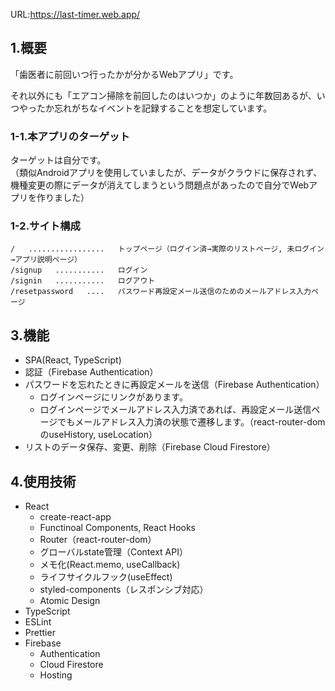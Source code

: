 URL:https://last-timer.web.app/

## 1.概要
「歯医者に前回いつ行ったかが分かるWebアプリ」です。  

それ以外にも「エアコン掃除を前回したのはいつか」のように年数回あるが、いつやったか忘れがちなイベントを記録することを想定しています。

### 1-1.本アプリのターゲット
ターゲットは自分です。  
（類似Androidアプリを使用していましたが、データがクラウドに保存されず、機種変更の際にデータが消えてしまうという問題点があったので自分でWebアプリを作りました）

### 1-2.サイト構成
```
/   .................   トップページ（ログイン済→実際のリストページ, 未ログイン→アプリ説明ページ）
/signup   ...........   ログイン
/signin   ...........   ログアウト
/resetpassword   ....   パスワード再設定メール送信のためのメールアドレス入力ページ
```

## 3.機能
* SPA(React, TypeScript)
* 認証（Firebase Authentication）
* パスワードを忘れたときに再設定メールを送信（Firebase Authentication）
  * ログインページにリンクがあります。 
  * ログインページでメールアドレス入力済であれば、再設定メール送信ページでもメールアドレス入力済の状態で遷移します。（react-router-domのuseHistory, useLocation）
* リストのデータ保存、変更、削除（Firebase Cloud Firestore）

## 4.使用技術
* React
  * create-react-app
  * Functinoal Components, React Hooks
  * Router（react-router-dom）
  * グローバルstate管理（Context API）
  * メモ化(React.memo, useCallback)
  * ライフサイクルフック(useEffect)
  * styled-components（レスポンシブ対応）
  * Atomic Design
* TypeScript
* ESLint
* Prettier
* Firebase
  * Authentication
  * Cloud Firestore
  * Hosting
